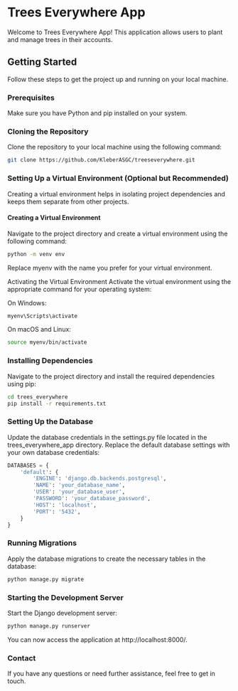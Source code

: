 # Trees Everywhere App

Welcome to Trees Everywhere App! This application allows users to plant and manage trees in their accounts.

## Getting Started

Follow these steps to get the project up and running on your local machine.

### Prerequisites

Make sure you have Python and pip installed on your system.

### Cloning the Repository

Clone the repository to your local machine using the following command:

```bash
git clone https://github.com/KleberASGC/treeseverywhere.git
```

### Setting Up a Virtual Environment (Optional but Recommended)

Creating a virtual environment helps in isolating project dependencies and keeps them separate from other projects.

#### Creating a Virtual Environment

Navigate to the project directory and create a virtual environment using the following command:

```bash
python -m venv env
```

Replace myenv with the name you prefer for your virtual environment.

Activating the Virtual Environment
Activate the virtual environment using the appropriate command for your operating system:

On Windows:

```bash
myenv\Scripts\activate
```

On macOS and Linux:

```bash
source myenv/bin/activate
```

### Installing Dependencies

Navigate to the project directory and install the required dependencies using pip:

```bash
cd trees_everywhere
pip install -r requirements.txt
```

### Setting Up the Database

Update the database credentials in the settings.py file located in the trees_everywhere_app directory. Replace the default database settings with your own database credentials:

```python
DATABASES = {
    'default': {
        'ENGINE': 'django.db.backends.postgresql',
        'NAME': 'your_database_name',
        'USER': 'your_database_user',
        'PASSWORD': 'your_database_password',
        'HOST': 'localhost',
        'PORT': '5432',
    }
}
```

### Running Migrations

Apply the database migrations to create the necessary tables in the database:

```bash
python manage.py migrate
```

### Starting the Development Server

Start the Django development server:

```bash
python manage.py runserver
```

You can now access the application at http://localhost:8000/.

### Contact

If you have any questions or need further assistance, feel free to get in touch.
